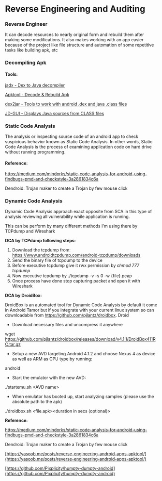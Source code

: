 # **Reverse Engineering and Auditing**

### **Reverse Engineer**

It can decode resources to nearly original form and rebuild them after making some modifications. It also makes working with an app easier because of the project like file structure and automation of some repetitive tasks like building apk, etc

### **Decompiling Apk**

#### **Tools:**

[jadx - Dex to Java decompiler](https://github.com/skylot/jadx)

[Apktool - Decode & Rebuild Apk](https://ibotpeaches.github.io/Apktool/)

[dex2jar - Tools to work with android .dex and java .class files](https://github.com/pxb1988/dex2jar)

[JD-GUI - Displays Java sources from CLASS files](https://github.com/java-decompiler/jd-gui)

### **Static Code Analysis**

The analysis or inspecting source code of an android app to check suspicious behavior known as Static Code Analysis. In other words, Static Code Analysis is the process of examining application code on hard drive without running programming.

#### **Reference:**

https://medium.com/mindorks/static-code-analysis-for-android-using-findbugs-pmd-and-checkstyle-3a2861834c6a

Dendroid: Trojan maker to create a Trojan by few mouse click

### **Dynamic Code Analysis**

Dynamic Code Analysis approach exact opposite from SCA in this type of analysis reviewing all vulnerability while application is running.

This can be perform by many different methods I'm using there by TCPdump and Wireshark

**DCA by TCPdump following steps:**

1. Download the tcpdump from: https://www.androidtcpdump.com/android-tcpdump/downloads
2. Send the binary file of tcpdump to the device
3. Before executive tcpdump give it rwx permission by _chmod 777 tcpdump_
4. Now executive tcpdump by ./tcpdump -v -s 0 -w {file}.pcap
5. Once process have done stop capturing packet and open it with Wireshark

**DCA by DroidBox:**

DroidBox is an automated tool for Dynamic Code Analysis by default it come in Android Tamor but if you integrate with your current linux system so can downloadable from https://github.com/pjlantz/droidbox. Droid

* Download necessary files and uncompress it anywhere

wget https://github.com/pjlantz/droidbox/releases/download/v4.1.1/DroidBox411RC.tar.gz

* Setup a new AVD targeting Android 4.1.2 and choose Nexus 4 as device as well as ARM as CPU type by running:

android

* Start the emulator with the new AVD:

./startemu.sh \<AVD name>

* When emulator has booted up, start analyzing samples (please use the absolute path to the apk)

./droidbox.sh \<file.apk>\<duration in secs (optional)>

**Reference:**

https://medium.com/mindorks/static-code-analysis-for-android-using-findbugs-pmd-and-checkstyle-3a2861834c6a

Dendroid: Trojan maker to create a Trojan by few mouse click

[https://yasoob.me/posts/reverse-engineering-android-apps-apktool/](https://yasoob.me/posts/reverse-engineering-android-apps-apktool/)

[https://github.com/Pixplicity/humpty-dumpty-android](https://github.com/Pixplicity/humpty-dumpty-android)



